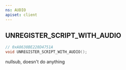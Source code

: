```yaml
---
ns: AUDIO
apiset: client
---
```

## UNREGISTER_SCRIPT_WITH_AUDIO

```c
// 0xA8638BE228D4751A
void UNREGISTER_SCRIPT_WITH_AUDIO();
```

nullsub, doesn't do anything




